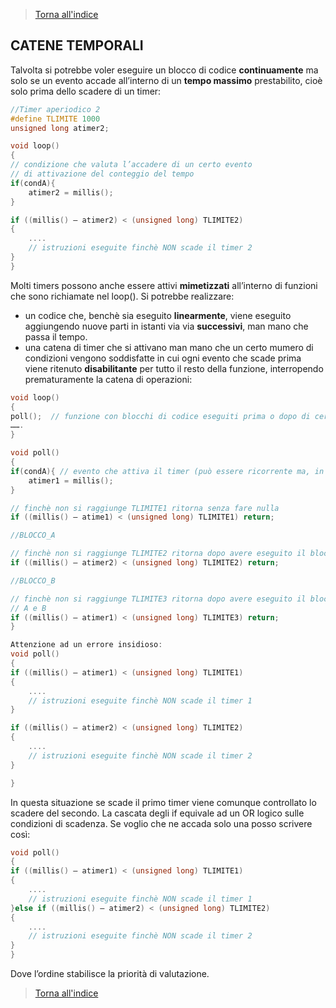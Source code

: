 >[Torna all'indice](indextimers.md)

## **CATENE TEMPORALI**

Talvolta si potrebbe voler eseguire un blocco di codice **continuamente** ma solo se un evento accade all’interno di un **tempo massimo** prestabilito, cioè solo prima dello scadere di un timer:

```C++
//Timer aperiodico 2
#define TLIMITE	1000
unsigned long atimer2;

void loop()
{
// condizione che valuta l’accadere di un certo evento 
// di attivazione del conteggio del tempo
if(condA){
    atimer2 = millis();
}

if ((millis() – atimer2) < (unsigned long) TLIMITE2)
{
    .... 
    // istruzioni eseguite finchè NON scade il timer 2
}
}
```
Molti timers possono anche essere attivi **mimetizzati** all’interno di funzioni che sono richiamate nel loop(). Si potrebbe realizzare:
- un codice che, benchè sia eseguito **linearmente**, viene eseguito aggiungendo nuove parti in istanti via via **successivi**, man mano che passa il tempo. 
- una catena di timer che si attivano man mano che un certo mumero di condizioni vengono soddisfatte in cui ogni evento che scade prima viene ritenuto **disabilitante** per tutto il resto della funzione, interropendo prematuramente la catena di operazioni:

```C++
void loop()
{
poll();  // funzione con blocchi di codice eseguiti prima o dopo di certi eventi
…….
}

void poll()
{
if(condA){ // evento che attiva il timer (può essere ricorrente ma, in generale, è aperiodico)
    atimer1 = millis();
}

// finchè non si raggiunge TLIMITE1 ritorna senza fare nulla
if ((millis() – atime1) < (unsigned long) TLIMITE1) return;

//BLOCCO_A

// finchè non si raggiunge TLIMITE2 ritorna dopo avere eseguito il blocco di istruzioni A
if ((millis() – atimer2) < (unsigned long) TLIMITE2) return;

//BLOCCO_B

// finchè non si raggiunge TLIMITE3 ritorna dopo avere eseguito il blocco di istruzioni 
// A e B
if ((millis() – atimer1) < (unsigned long) TLIMITE3) return;
}
```

```C++
Attenzione ad un errore insidioso:
void poll()
{
if ((millis() – atimer1) < (unsigned long) TLIMITE1)
{
    .... 
    // istruzioni eseguite finchè NON scade il timer 1
}

if ((millis() – atimer2) < (unsigned long) TLIMITE2)
{
    .... 
    // istruzioni eseguite finchè NON scade il timer 2
}

}
```

In questa situazione se scade il primo timer viene comunque controllato lo scadere del secondo. La cascata degli if equivale ad un OR logico sulle condizioni di scadenza.
Se voglio che ne accada solo una posso scrivere così:

```C++
void poll()
{
if ((millis() – atimer1) < (unsigned long) TLIMITE1)
{
    .... 
    // istruzioni eseguite finchè NON scade il timer 1
}else if ((millis() – atimer2) < (unsigned long) TLIMITE2)
{
    .... 
    // istruzioni eseguite finchè NON scade il timer 2
}
}

```
Dove l’ordine stabilisce la priorità di valutazione.
>[Torna all'indice](indextimers.md)
